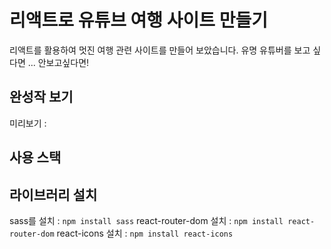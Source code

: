 # 리액트로 유튜브 여행 사이트 만들기

리액트를 활용하여 멋진 여행 관련 사이트를 만들어 보았습니다.
유명 유튜버를 보고 싶다면 ... 안보고싶다면!


## 완성작 보기
미리보기 : 

## 사용 스택

## 라이브러리 설치
sass를 설치 : `npm install sass`
react-router-dom 설치 : `npm install react-router-dom`
react-icons 설치 : `npm install react-icons`